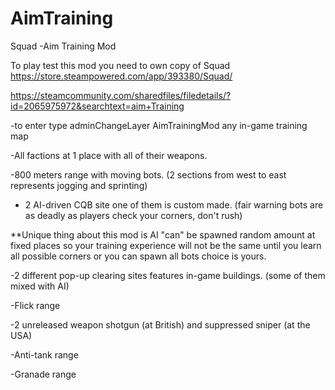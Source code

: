 # AimTraining
Squad -Aim Training Mod

To play test this mod you need to own copy of Squad   https://store.steampowered.com/app/393380/Squad/

https://steamcommunity.com/sharedfiles/filedetails/?id=2065975972&searchtext=aim+Training

-to enter type adminChangeLayer AimTrainingMod any in-game training map

-All factions at 1 place with all of their weapons. 

-800 meters range with moving bots. (2 sections from west to east represents jogging and sprinting)

- 2 AI-driven CQB site one of them is custom made. (fair warning bots are as deadly as players check your corners, don't rush)

**Unique thing about this mod is AI "can" be spawned random amount at fixed places so your training experience will not be the same until you learn all possible corners or you can spawn all bots choice is yours.

-2 different pop-up clearing sites features in-game buildings. (some of them mixed with AI)

-Flick range

-2 unreleased weapon shotgun (at British) and suppressed sniper (at the USA)

-Anti-tank range

-Granade range
